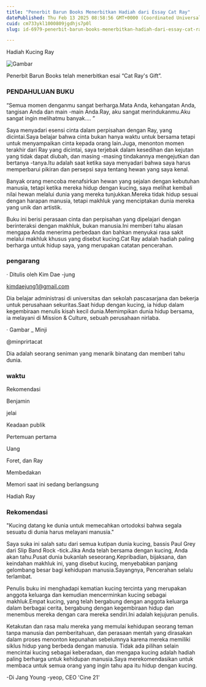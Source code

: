 ```yaml
---
title: "Penerbit Barun Books Menerbitkan Hadiah dari Essay Cat Ray"
datePublished: Thu Feb 13 2025 08:58:56 GMT+0000 (Coordinated Universal Time)
cuid: cm733ykl1000809jgdhjs7p0l
slug: id-6979-penerbit-barun-books-menerbitkan-hadiah-dari-essay-cat-ray

---
```



Hadiah Kucing Ray

![Gambar](https://cdn.hashnode.com/res/hashnode/image/upload/v1739437134077/c4a2d779-47b3-457d-8aa2-00db9981ccd3.jpeg)

Penerbit Barun Books telah menerbitkan esai “Cat Ray's Gift”.

### PENDAHULUAN BUKU

“Semua momen denganmu sangat berharga.Mata Anda, kehangatan Anda, tangisan Anda dan main -main Anda.Ray, aku sangat merindukanmu.Aku sangat ingin melihatmu banyak…. ”

Saya menyadari esensi cinta dalam perpisahan dengan Ray, yang dicintai.Saya belajar bahwa cinta bukan hanya waktu untuk bersama tetapi untuk menyampaikan cinta kepada orang lain.Juga, menonton momen terakhir dari Ray yang dicintai, saya terjebak dalam kesedihan dan kejutan yang tidak dapat diubah, dan masing -masing tindakannya mengejutkan dan bertanya -tanya.Itu adalah saat ketika saya menyadari bahwa saya harus memperbarui pikiran dan persepsi saya tentang hewan yang saya kenal.

Banyak orang mencoba menafsirkan hewan yang sejalan dengan kebutuhan manusia, tetapi ketika mereka hidup dengan kucing, saya melihat kembali nilai hewan melalui dunia yang mereka tunjukkan.Mereka tidak hidup sesuai dengan harapan manusia, tetapi makhluk yang menciptakan dunia mereka yang unik dan artistik.

Buku ini berisi perasaan cinta dan perpisahan yang dipelajari dengan berinteraksi dengan makhluk, bukan manusia.Ini memberi tahu alasan mengapa Anda menerima perbedaan dan bahkan menyukai rasa sakit melalui makhluk khusus yang disebut kucing.Cat Ray adalah hadiah paling berharga untuk hidup saya, yang merupakan catatan pencerahan.

### pengarang

· Ditulis oleh Kim Dae -jung

kimdaejung1@gmail.com

Dia belajar administrasi di universitas dan sekolah pascasarjana dan bekerja untuk perusahaan sekuritas.Saat hidup dengan kucing, ia hidup dalam kegembiraan menulis kisah kecil dunia.Memimpikan dunia hidup bersama, ia melayani di Mission & Culture, sebuah perusahaan nirlaba.

· Gambar _ Minji

@minprirtacat

Dia adalah seorang seniman yang menarik binatang dan memberi tahu dunia.

### waktu

Rekomendasi

Benjamin

jelai

Keadaan publik

Pertemuan pertama

Uang

Foret, dan Ray

Membedakan

Memori saat ini sedang berlangsung

Hadiah Ray

### Rekomendasi

"Kucing datang ke dunia untuk memecahkan ortodoksi bahwa segala sesuatu di dunia harus melayani manusia."

Saya suka ini salah satu dari semua kutipan dunia kucing, bassis Paul Grey dari Slip Band Rock -tick.Jika Anda telah bersama dengan kucing, Anda akan tahu.Pusat dunia bukanlah seseorang.Kepribadian, bijaksana, dan keindahan makhluk ini, yang disebut kucing, menyebabkan panjang gelombang besar bagi kehidupan manusia.Sayangnya, Pencerahan selalu terlambat.

Penulis buku ini menghadapi kematian kucing tercinta yang merupakan anggota keluarga dan kemudian mencerminkan kucing sebagai makhluk.Empat kucing, yang telah bergabung dengan anggota keluarga dalam berbagai cerita, bergabung dengan kegembiraan hidup dan menembus mereka dengan cara mereka sendiri.Ini adalah kejujuran penulis.

Ketakutan dan rasa malu mereka yang memulai kehidupan seorang teman tanpa manusia dan pemberitahuan, dan perasaan mentah yang dirasakan dalam proses menonton kepunahan sebelumnya karena mereka memiliki siklus hidup yang berbeda dengan manusia. Tidak ada pilihan selain mencintai kucing sebagai keberadaan, dan mengapa kucing adalah hadiah paling berharga untuk kehidupan manusia.Saya merekomendasikan untuk membaca untuk semua orang yang ingin tahu apa itu hidup dengan kucing.

-Di Jang Young -yeop, CEO 'Cine 21'